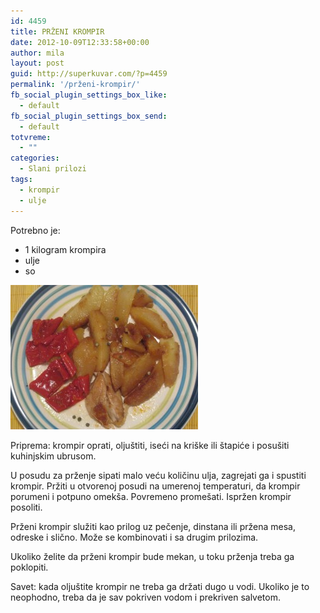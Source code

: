 ```yaml
---
id: 4459
title: PRŽENI KROMPIR
date: 2012-10-09T12:33:58+00:00
author: mila
layout: post
guid: http://superkuvar.com/?p=4459
permalink: '/prženi-krompir/'
fb_social_plugin_settings_box_like:
  - default
fb_social_plugin_settings_box_send:
  - default
totvreme:
  - ""
categories:
  - Slani prilozi
tags:
  - krompir
  - ulje
---
```

Potrebno je:

  * 1 kilogram krompira
  * ulje
  * so

<img class="alignnone size-medium wp-image-4460" title="Przenikrompir" src="/wp-content/uploads/2012/10/Przenikrompir-e1349785834475-300x231.jpg" alt="" width="300" height="231" /> 

Priprema: krompir oprati, oljuštiti, iseći na kriške ili štapiće i posušiti kuhinjskim ubrusom.

U posudu za prženje sipati malo veću količinu ulja, zagrejati ga i spustiti krompir. Pržiti u otvorenoj posudi na umerenoj temperaturi, da krompir porumeni i potpuno omekša. Povremeno promešati. Ispržen krompir posoliti.

Prženi krompir služiti kao prilog uz pečenje, dinstana ili pržena mesa, odreske i slično. Može se kombinovati i sa drugim prilozima.

Ukoliko želite da prženi krompir bude mekan, u toku prženja treba ga poklopiti.

Savet: kada oljuštite krompir ne treba ga držati dugo u vodi. Ukoliko je to neophodno, treba da je sav pokriven vodom i prekriven salvetom.
